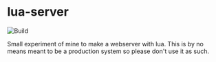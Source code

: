 # lua-server

![Build](https://github.com/PetrusJPrinsloo/lua-server/workflows/Build/badge.svg)

Small experiment of mine to make a webserver with lua. This is by no means meant to be a production system so please don't use it as such.